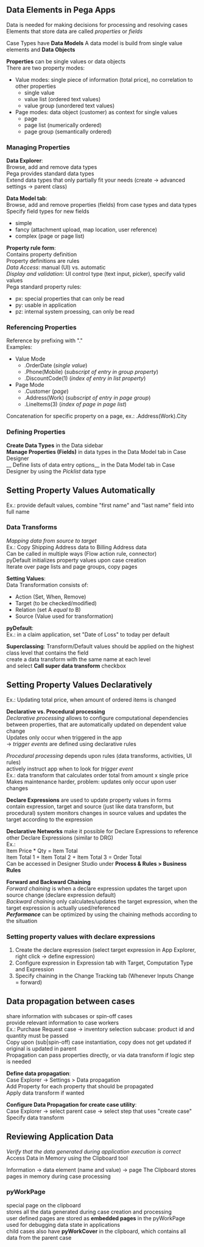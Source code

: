 ## Data Elements in Pega Apps
Data is needed for making decisions for processing and resolving cases  
Elements that store data are called _properties_ or _fields_

Case Types have __Data Models__
A data model is build from single value elements and __Data Objects__

__Properties__ can be single values or data objects  
There are two property modes:
- Value modes: single piece of information (total price), no correlation to other properties
    - single value
    - value list (ordered text values)
    - value group (unordered text values)
- Page modes: data object (customer) as context for single values
    - page
    - page list (numerically ordered)
    - page group (semantically ordered)

### Managing Properties
__Data Explorer__:  
Browse, add and remove data types  
Pega provides standard data types  
Extend data types that only partially fit your needs (create -> advanced settings -> parent class)

__Data Model tab__:  
Browse, add and remove properties (fields) from case types and data types  
Specify field types for new fields
- simple
- fancy (attachment upload, map location, user reference)
- complex (page or page list)

__Property rule form__:  
Contains property definition  
Property definitions are rules  
_Data Access_: manual (UI) vs. automatic  
_Display and validation_: UI control type (text input, picker), specify valid values  
Pega standard property rules: 
- px: special properties that can only be read
- py: usable in application
- pz: internal system proessing, can only be read

### Referencing Properties
Reference by prefixing with "."  
Examples:
- Value Mode
    - .OrderDate (_single value_)
    - .Phone(Mobile) (_subscript of entry in group property_)
    - .DiscountCode(1) (_index of entry in list property_)
- Page Mode
    - .Customer (_page_)
    - .Address(Work) (_subscript of entry in page group_)
    - .LineItems(3) (_index of page in page list_)

Concatenation for specific property on a page, ex.: .Address(Work).City

### Defining Properties
__Create Data Types__ in the Data sidebar  
__Manage Properties (Fields)__ in data types in the Data Model tab in Case Designer  
__ Define lists of data entry options__ in the Data Model tab in Case Designer by using the _Picklist_ data type

## Setting Property Values Automatically
Ex.: provide default values, combine "first name" and "last name" field into full name

### Data Transforms
_Mapping data from source to target_  
Ex.: Copy Shipping Address data to Billing Address data  
Can be called in multiple ways (Flow action rule, connector)  
pyDefault initializes property values upon case creation  
Iterate over page lists and page groups, copy pages

__Setting Values__:  
Data Transformation consists of:
- Action (Set, When, Remove)
- Target (to be checked/modified)
- Relation (set A _equal to_ B)
- Source (Value used for transformation)

__pyDefault__:  
Ex.: in a claim application, set "Date of Loss" to today per default

__Superclassing__:
Transform/Default values should be applied on the highest class level that contains the field  
create a data transform with the same name at each level  
and select __Call super data transform__ checkbox

## Setting Property Values Declaratively
Ex.: Updating total price, when amount of ordered items is changed

__Declarative vs. Procedural processing__  
_Declarative processing_ allows to configure computational dependencies between properties, that are automatically updated on dependent value change  
Updates only occur when triggered in the app  
-> _trigger events_ are defined using declarative rules

_Procedural processing_ depends upon rules (data transforms, activities, UI rules)  
actively instruct app when to look for _trigger event_  
Ex.: data transform that calculates order total from amount x single price  
Makes maintenance harder, problem: updates only occur upon user changes

__Declare Expressions__ are used to update property values in forms  
contain expression, target and source (just like data transform, but procedural)
system monitors changes in source values and updates the target according to the expression

__Declarative Networks__ make it possible for Declare Expressions to reference other Declare Expressions (similar to DRG)  
Ex.:  
Item Price * Qty = Item Total  
Item Total 1 + Item Total 2 + Item Total 3 = Order Total  
Can be accessed in Designer Studio under __Process & Rules > Business Rules__

__Forward and Backward Chaining__  
_Forward chaining_ is when a declare expression updates the target upon source change (declare expression default)  
_Backward chaining_ only calculates/updates the target expression, when the target expression is actually used/referenced  
___Performance___ can be optimized by using the chaining methods according to the situation  

### Setting property values with declare expressions
1. Create the declare expression (select target expression in App Explorer, right click -> define expression)
2. Configure expression in Expression tab with Target, Computation Type and Expression
3. Specify chaining in the Change Tracking tab (Whenever Inputs Change = forward)

## Data propagation between cases
share information with subcases or spin-off cases  
provide relevant information to case workers  
Ex.: Purchase Request case -> inventory selection subcase: product id and quantity must be passed  
Copy upon (sub|spin-off) case instantiation, copy does not get updated if original is updated in parent  
Propagation can pass properties directly, or via data transform if logic step is needed

__Define data propagation__:  
Case Explorer -> Settings > Data propagation  
Add Property for each property that should be propagated  
Apply data transform if wanted

__Configure Data Propagation for create case utility__:  
Case Explorer -> select parent case -> select step that uses "create case"  
Specify data transform

## Reviewing Application Data
_Verify that the data generated during application execution is correct_  
Access Data in Memory using the Clipboard tool  

Information -> data element (name and value) -> page
The Clipboard stores pages in memory during case processing  

### pyWorkPage
special page on the clipboard  
stores all the data generated during case creation and processing  
user defined pages are stored as __embedded pages__ in the pyWorkPage
used for debugging data state in applications  
child cases also have __pyWorkCover__ in the clipboard, which contains all data from the parent case